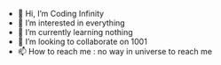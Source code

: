 - 👋 Hi, I’m Coding Infinity
- 👀 I’m interested in everything 
- 🌱 I’m currently learning nothing
- 💞️ I’m looking to collaborate on 1001
- 📫 How to reach me : no way in universe to reach me

<!---
YoYo027/YoYo027 is a ✨ special ✨ repository because its `README.md` (this file) appears on your GitHub profile.
You can click the Preview link to take a look at your changes.
--->
